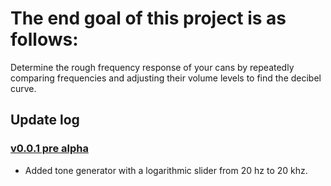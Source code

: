 # The end goal of this project is as follows:
Determine the rough frequency response of your cans by repeatedly comparing frequencies and adjusting their volume levels to find the decibel curve.

## Update log
### [v0.0.1 pre alpha](https://github.com/creaturekaspar/FReature/tree/dfe93d68ff885794d9e0961183fe348f97c4e0d7)
* Added tone generator with a logarithmic slider from 20 hz to 20 khz.
